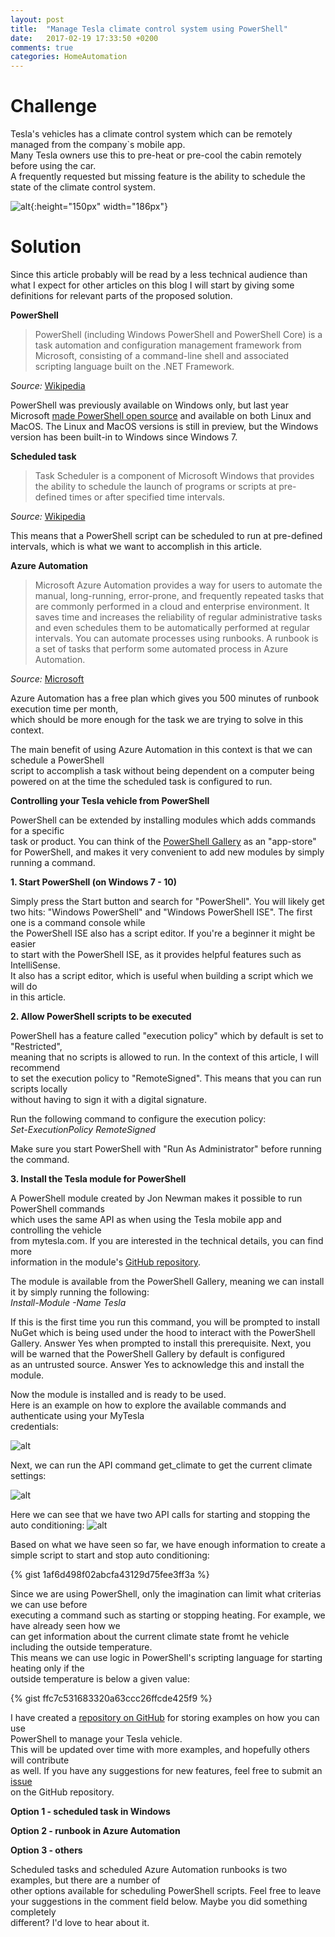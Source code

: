 ```yaml
---
layout: post
title:  "Manage Tesla climate control system using PowerShell"
date:   2017-02-19 17:33:50 +0200
comments: true
categories: HomeAutomation
---
```


# Challenge

Tesla's vehicles has a climate control system which can be remotely managed from the company`s mobile app.  
Many Tesla owners use this to pre-heat or pre-cool the cabin remotely before using the car.  
A frequently requested but missing feature is the ability to schedule the state of the climate control system.


![alt](/images/Tesla-logo.png){:height="150px" width="186px"}


# Solution

Since this article probably will be read by a less technical audience than what I  expect for other 
articles on this blog I will start by giving some definitions for relevant parts of the proposed solution.

**PowerShell**
 
>PowerShell (including Windows PowerShell and PowerShell Core) is a task automation and configuration management framework from Microsoft, consisting of a command-line shell and associated scripting language built on the .NET Framework.

*Source:* [Wikipedia](https://en.wikipedia.org/wiki/PowerShell)

PowerShell was previously available on Windows only, but last year Microsoft  [made PowerShell open source](https://blogs.msdn.microsoft.com/powershell/2016/08/18/powershell-on-linux-and-open-source-2/) and available on both Linux and MacOS.
The Linux and MacOS versions is still in preview, but the Windows version has been built-in to Windows since Windows 7.

**Scheduled task**  

>Task Scheduler is a component of Microsoft Windows that provides the ability to schedule the launch of programs or scripts at pre-defined times or after specified time intervals.

*Source:* [Wikipedia](https://en.wikipedia.org/wiki/Windows_Task_Scheduler)

This means that a PowerShell script can be scheduled to run at pre-defined intervals, which is what 
 we want to accomplish in this article.

**Azure Automation**  

>Microsoft Azure Automation provides a way for users to automate the manual, long-running, error-prone, and frequently repeated tasks that are commonly performed in a cloud and enterprise environment. It saves time and increases the reliability of regular administrative tasks and even schedules them to be automatically performed at regular intervals. You can automate processes using runbooks. A runbook is a set of tasks that perform some automated process in Azure Automation.

*Source:* [Microsoft](https://docs.microsoft.com/en-us/azure/automation/automation-intro)

Azure Automation has a free plan which gives you 500 minutes of runbook execution time per month,  
which should be more enough for the task we are trying to solve in this context.

The main benefit of using Azure Automation in this context is that we can schedule a PowerShell  
script to accomplish a task without being dependent on a computer being powered on at the time the scheduled task is configured to run.

**Controlling your Tesla vehicle from PowerShell**  

PowerShell can be extended by installing modules which adds commands for a specific  
task or product. You can think of the [PowerShell Gallery](https://www.powershellgallery.com) as an "app-store" for 
 PowerShell, and makes it very convenient to add new modules by simply running a command.

**1. Start PowerShell (on Windows 7 - 10)**  

Simply press the Start button and search for "PowerShell". You will likely get two hits:
"Windows PowerShell" and "Windows PowerShell ISE". The first one is a command console while  
the PowerShell ISE also has a script editor. If you're a beginner it might be easier  
to start with the PowerShell ISE, as it provides helpful features such as IntelliSense.  
It also has a script editor, which is useful when building a script which we will do  
in this article.

**2. Allow PowerShell scripts to be executed**  

PowerShell has a feature called "execution policy" which by default is set to "Restricted",  
meaning that no scripts is allowed to run. In the context of this article, I will recommend  
to set the execution policy to "RemoteSigned". This means that you can run scripts locally  
without having to sign it with a digital signature.

Run the following command to configure the execution policy:  
*Set-ExecutionPolicy RemoteSigned*

Make sure you start PowerShell with "Run As Administrator" before running the command.

**3. Install the Tesla module for PowerShell**  

A PowerShell module created by Jon Newman makes it possible to run PowerShell commands  
which uses the same API as when using the Tesla mobile app and controlling the vehicle  
from mytesla.com. If you are interested in the technical details, you can find more  
information in the module's [GitHub repository](https://github.com/JonnMsft/TeslaPSModule).

The module is available from the PowerShell Gallery, meaning we can install it by simply running the following:  
*Install-Module -Name Tesla* 

If this is the first time you run this command, you will be prompted to install NuGet which is being 
 used under the hood to interact with the PowerShell Gallery. Answer Yes when prompted to install 
this prerequisite. Next, you will be warned that the PowerShell Gallery by default is configured  
as an untrusted source. Answer Yes to acknowledge this and install the module.

Now the module is installed and is ready to be used.  
Here is an example on how to explore the available commands and authenticate using your MyTesla  
credentials:

![alt](/images/2017-02-19_Tesla_PowerShell_01.png)
  
Next, we can run the API command get_climate to get the current climate settings:

![alt](/images/2017-02-19_Tesla_PowerShell_02.png)
  
Here we can see that we have two API calls for starting and stopping the auto conditioning:
![alt](/images/2017-02-19_Tesla_PowerShell_03.png)

Based on what we have seen so far, we have enough information to create a simple script to start and 
stop auto conditioning:

{% gist 1af6d498f02abcfa43129d75fee3ff3a %}

Since we are using PowerShell, only the imagination can limit what criterias we can use before  
executing a command such as starting or stopping heating. For example, we have already seen how we  
can get information about the current climate state fromt he vehicle including the outside temperature.  
This means we can use logic in PowerShell's scripting language for starting heating only if the  
outside temperature is below a given value:

{% gist ffc7c531683320a63ccc26ffcde425f9 %}

I have created a [repository on GitHub](https://github.com/janegilring/Tesla) for storing examples on how you can use  
PowerShell to manage your Tesla vehicle.  
This will be updated over time with more examples, and hopefully others will contribute  
as well. If you have any suggestions for new features, feel free to submit an [issue](https://github.com/janegilring/Tesla/issues)  
on the GitHub repository.

**Option 1 - scheduled task in Windows**

**Option 2 - runbook in Azure Automation**

**Option 3 - others**  

Scheduled tasks and scheduled Azure Automation runbooks is two examples, but there are a number of  
other options available for scheduling PowerShell scripts.
Feel free to leave your suggestions in the comment field below. Maybe you did something completely  
different? I'd  love to hear about it.
